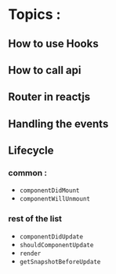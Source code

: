 # Topics :
## How to use Hooks
## How to call api
## Router in reactjs
## Handling the events
## Lifecycle 
### common :
* `componentDidMount`
* `componentWillUnmount`

### rest of the list
* `componentDidUpdate`
* `shouldComponentUpdate`
* `render`
* `getSnapshotBeforeUpdate`